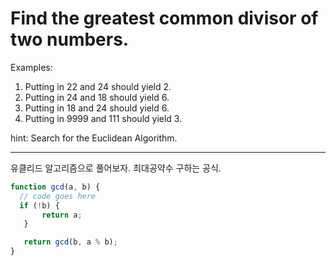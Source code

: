 # Find the greatest common divisor of two numbers.

Examples:
1. Putting in 22 and 24 should yield 2.
2. Putting in 24 and 18 should yield 6.
3. Putting in 18 and 24 should yield 6.
4. Putting in 9999 and 111 should yield 3.

hint: Search for the Euclidean Algorithm.

- - - 

유클리드 알고리즘으로 풀어보자. 최대공약수 구하는 공식.
```js
function gcd(a, b) {
  // code goes here  
  if (!b) {  
       return a;  
   }  

   return gcd(b, a % b);  
}
```

